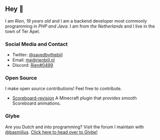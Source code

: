 ## Hey 👋

I am *Rien*, *19 years old* and I am a backend developer most commonly programming in *PHP and Java*. I am from *the Netherlands* and I live in the town of Ter Apel.

### Social Media and Contact
- Twitter: [@savedbythebijl](https://twitter.com/savedbythebijl)
- Email: [me@rienbijl.nl](mailto:me@rienbijl.nl)
- Discord: [Rien#0499](https://discordapp.com/users/Rien#0499)

### Open Source
I make open source contributions! Feel free to contribute.
- [Scoreboard-revision](https://github.com/RienBijl/Scoreboard-revision) A Minecraft plugin that provides smooth Scoreboard animations.

### Glybe
Are you Dutch and into programming? Visit the forum I maintain with [@basmilius](https://github.com/BasMilius). [Click here to head over to Glybe!](https://glybe.nl)
